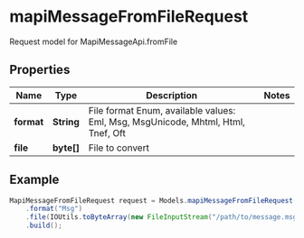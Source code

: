 # mapiMessageFromFileRequest

Request model for MapiMessageApi.fromFile

## Properties

Name | Type | Description | Notes
---- | ---- | ----------- | -----
**format** | **String**| File format Enum, available values: Eml, Msg, MsgUnicode, Mhtml, Html, Tnef, Oft |
**file** | **byte[]**| File to convert |

## Example
```java
MapiMessageFromFileRequest request = Models.mapiMessageFromFileRequest()
    .format("Msg")
    .file(IOUtils.toByteArray(new FileInputStream("/path/to/message.msg")))
    .build();
```

